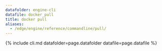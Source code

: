 ```yaml
---
datafolder: engine-cli
datafile: docker_pull
title: docker pull
aliases:
  - /edge/engine/reference/commandline/pull/
---
```

<!--
This page is automatically generated from Docker's source code. If you want to
suggest a change to the text that appears here, open a ticket or pull request
in the source repository on GitHub:

https://github.com/docker/cli
-->
{% include cli.md datafolder=page.datafolder datafile=page.datafile %}
